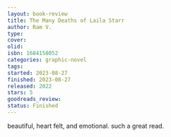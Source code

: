 ```yaml
--- 
layout: book-review 
title: The Many Deaths of Laila Starr 
author: Ram V. 
type: 
cover: 
olid:  
isbn: 1684158052
categories: graphic-novel
tags:  
started: 2023-08-27
finished: 2023-08-27
released: 2022
stars: 5
goodreads_review:  
status: Finished
---  
```

beautiful, heart felt, and emotional. such a great read.
